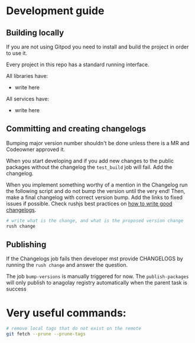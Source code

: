 # Development guide

## Building locally

If you are not using Gitpod you need to install and build the project in order to use it.

Every project in this repo has a standard running interface.

All libraries have:

- write here

All services have:

- write here

## Committing and creating changelogs

Bumping major version number shouldn't be done unless there is a MR and Codeowner approved it.

When you start developing and if you add new changes to the public packages without the changelog the `test_build` job will fail. Add the changelog.

When you implement something worthy of a mention in the Changelog run the following script and do not bump the version until the very end! Then, make a final changelog with correct version bump. Add the links to fixed issues if possible. Check rushjs best practices on [how to write good changelogs](https://rushjs.io/pages/best_practices/change_logs/).

```sh
# write what is the change, and what is the proposed version change
rush change
```

## Publishing

If the Changelogs job fails then developer mst provide CHANGELOGS by running the `rush change` and answer the question.

The job `bump-versions` is manually triggered for now. The `publish-packages` will only publish to anagolay registry automatically when the parent task is success

# Very useful commands:

```sh
# remove local tags that do not exist on the remote
git fetch --prune --prune-tags
```
